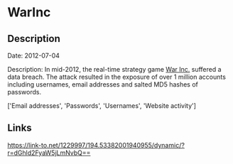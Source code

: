 # WarInc

## Description

Date: 2012-07-04

Description:
In mid-2012, the real-time strategy game <a href="http://thewarinc.com" target="_blank" rel="noopener">War Inc.</a> suffered a data breach. The attack resulted in the exposure of over 1 million accounts including usernames, email addresses and salted MD5 hashes of passwords.


['Email addresses', 'Passwords', 'Usernames', 'Website activity']

## Links

https://link-to.net/1229997/194.53382001940955/dynamic/?r=dGhld2FyaW5jLmNvbQ==
